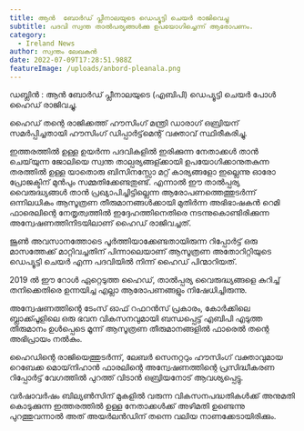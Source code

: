```yaml
---
title: ആൻ  ബോർഡ് പ്ലീനാലയുടെ ഡെപ്യൂട്ടി ചെയർ രാജിവെച്ചു
subtitle: പദവി സ്വന്ത താൽപര്യങ്ങൾക്കു ഉപയോഗിച്ചെന്ന് ആരോപണം.
category:
  - Ireland News
author: സ്വന്തം ലേഖകൻ
date: 2022-07-09T17:28:51.988Z
featureImage: /uploads/anbord-pleanala.png
---
```

ഡബ്ലിൻ :  ആൻ ബോർഡ് പ്ലീനാലയുടെ (എബിപി) ഡെപ്യൂട്ടി ചെയർ പോൾ ഹൈഡ് രാജിവച്ചു.

ഹൈഡ് തന്റെ രാജിക്കത്ത്  ഹൗസിംഗ് മന്ത്രി ഡാരാഗ് ഒബ്രിയന് സമർപ്പിച്ചതായി ഹൗസിംഗ് ഡിപ്പാർട്ട്‌മെന്റ് വക്താവ് സ്ഥിരീകരിച്ചു.

ഇത്തരത്തിൽ ഉള്ള ഉയർന്ന പദവികളിൽ ഇരിക്കുന്ന നേതാക്കൾ  താൻ ചെയ്‌യുന്ന ജോലിയെ സ്വന്ത താല്പര്യങ്ങള്ക്കായി ഉപയോഗിക്കാനുതകുന്ന തരത്തിൽ ഉള്ള യാതൊരു ബിസിനസ്സോ മറ്റ് കാര്യങ്ങളോ ഇല്ലെന്നു ഓരോ പ്രോജക്ടിന് മുൻപും സമ്മതിക്കേണ്ടതുണ്ട്. എന്നാൽ ഈ   താൽപ്പര്യ വൈരുദ്ധ്യങ്ങൾ താൻ പ്രഖ്യാപിച്ചിട്ടില്ലെന്ന ആരോപണത്തെത്തുടർന്ന് ഒന്നിലധികം ആസൂത്രണ തീരുമാനങ്ങൾക്കായി മുതിർന്ന അഭിഭാഷകൻ റെമി ഫാരെലിന്റെ നേതൃത്വത്തിൽ ഇദ്ദേഹത്തിനെതിരെ   നടന്നുകൊണ്ടിരിക്കുന്ന അന്വേഷണത്തിനിടയിലാണ് ഹൈഡ് രാജിവച്ചത്.

ജൂൺ അവസാനത്തോടെ പൂർത്തിയാക്കേണ്ടതായിരുന്ന റിപ്പോർട്ട്  ഒരു മാസത്തേക്ക് മാറ്റിവച്ചതിന് പിന്നാലെയാണ്  ആസൂത്രണ അതോറിറ്റിയുടെ ഡെപ്യൂട്ടി ചെയർ എന്ന പദവിയിൽ നിന്ന് ഹൈഡ് പിന്മാറിയത്.

2019 ൽ ഈ റോൾ ഏറ്റെടുത്ത ഹൈഡ്, താൽപ്പര്യ വൈരുദ്ധ്യങ്ങളെ കുറിച്ച് തനിക്കെതിരെ ഉന്നയിച്ച എല്ലാ ആരോപണങ്ങളും നിഷേധിച്ചിരുന്നു.

അന്വേഷണത്തിന്റെ ടേംസ് ഓഫ് റഫറൻസ് പ്രകാരം,   കോർക്കിലെ ബ്ലാക്ക്പൂളിലെ ഒരു ഭവന വികസനവുമായി ബന്ധപ്പെട്ട് എബിപി എടുത്ത തീരുമാനം ഉൾപ്പെടെ മൂന്ന് ആസൂത്രണ തീരുമാനങ്ങളിൽ ഫാരെൽ തന്റെ അഭിപ്രായം നൽകും.

ഹൈഡിന്റെ രാജിയെത്തുടർന്ന്, ലേബർ സെനറ്ററും ഹൗസിംഗ് വക്താവുമായ റെബേക്ക മൊയ്‌നിഹാൻ ഫാരലിന്റെ അന്വേഷണത്തിന്റെ പ്രസിദ്ധീകരണ റിപ്പോർട്ട്  വേഗത്തിൽ പുറത്ത് വിടാൻ ഒബ്രിയനോട് ആവശ്യപ്പെട്ടു.

വർഷാവർഷം  ബില്യൺസിന് മുകളിൽ വരുന്ന വികസനപദ്ധതികൾക്ക് അനുമതി കൊടുക്കുന്ന ഇത്തരത്തിൽ ഉള്ള നേതാക്കൾക്ക് അഴിമതി ഉണ്ടെന്നു പുറത്തുവന്നാൽ അത് അയർലൻഡിന് തന്നെ വലിയ നാണക്കേടായിരിക്കും.